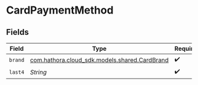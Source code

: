 # CardPaymentMethod


## Fields

| Field                                                                             | Type                                                                              | Required                                                                          | Description                                                                       |
| --------------------------------------------------------------------------------- | --------------------------------------------------------------------------------- | --------------------------------------------------------------------------------- | --------------------------------------------------------------------------------- |
| `brand`                                                                           | [com.hathora.cloud_sdk.models.shared.CardBrand](../../models/shared/CardBrand.md) | :heavy_check_mark:                                                                | N/A                                                                               |
| `last4`                                                                           | *String*                                                                          | :heavy_check_mark:                                                                | N/A                                                                               |